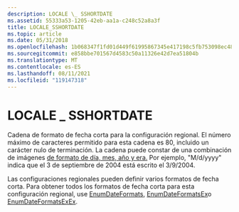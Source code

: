 ```yaml
---
description: LOCALE \_ SSHORTDATE
ms.assetid: 55333a53-1205-42eb-aa1a-c248c52a8a3f
title: LOCALE_SSHORTDATE
ms.topic: article
ms.date: 05/31/2018
ms.openlocfilehash: 1b068347f1fd01d449f61995867345e417198c5fb753098ec48b10042e462e93
ms.sourcegitcommit: e858bbe701567d4583c50a11326e42d7ea51804b
ms.translationtype: MT
ms.contentlocale: es-ES
ms.lasthandoff: 08/11/2021
ms.locfileid: "119147318"
---
```

# <a name="locale_sshortdate"></a>LOCALE \_ SSHORTDATE

Cadena de formato de fecha corta para la configuración regional. El número máximo de caracteres permitido para esta cadena es 80, incluido un carácter nulo de terminación. La cadena puede constar de una combinación de imágenes [de formato de día, mes, año y era.](day--month--year--and-era-format-pictures.md) Por ejemplo, "M/d/yyyy" indica que el 3 de septiembre de 2004 está escrito el 3/9/2004.

Las configuraciones regionales pueden definir varios formatos de fecha corta. Para obtener todos los formatos de fecha corta para esta configuración regional, use [EnumDateFormats](/windows/desktop/api/Winnls/nf-winnls-enumdateformatsa), [EnumDateFormatsEx](/windows/desktop/api/Winnls/nf-winnls-enumdateformatsexa)o [EnumDateFormatsExEx](/windows/desktop/api/Winnls/nf-winnls-enumdateformatsexex).

 

 



